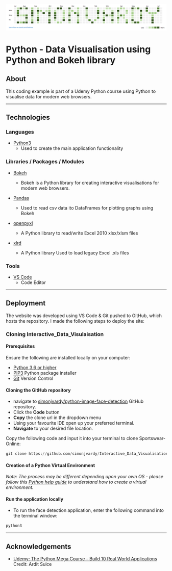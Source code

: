 ![My Logo](https://github.com/simonjvardy/simonjvardy/blob/main/assets/img/GitHub-name.png)

# Python - Data Visualisation using Python and Bokeh library #

## About ##

This coding example is part of a Udemy Python course using Python to visualise data for modern web browsers.

---

## Technologies ##

### **Languages** ###

- [Python3](https://www.python.org/)
  - Used to create the main application functionality

### **Libraries / Packages / Modules** ###

- [Bokeh](https://docs.bokeh.org/en/latest/index.html)
  - Bokeh is a Python library for creating interactive visualisations for modern web browsers.
- [Pandas]()
  - Used to read csv data ito DataFrames for plotting graphs using Bokeh

- [openpyxl](https://openpyxl.readthedocs.io/en/stable/)
  - A Python library to read/write Excel 2010 xlsx/xlsm files

- [xlrd](https://xlrd.readthedocs.io/en/latest/)
  - A Python library Used to load legacy Excel .xls files

### **Tools** ###

- [VS Code](https://code.visualstudio.com/)
  - Code Editor

---

## Deployment ##

The website was developed using VS Code & Git pushed to GitHub, which hosts the repository. I made the following steps to deploy the site:

### **Cloning Interactive_Data_Visulaisation** ###

#### **Prerequisites** ###

Ensure the following are installed locally on your computer:

- [Python 3.6 or higher](https://www.python.org/downloads/)
- [PIP3](https://pypi.org/project/pip/) Python package installer
- [Git](https://git-scm.com/) Version Control

#### **Cloning the GitHub repository** ####

- navigate to [simonjvardy/python-image-face-detection](https://github.com/simonjvardy/Interactive_Data_Visualisation) GitHub repository.
- Click the **Code** button
- **Copy** the clone url in the dropdown menu
- Using your favourite IDE open up your preferred terminal.
- **Navigate** to your desired file location.

Copy the following code and input it into your terminal to clone Sportswear-Online:

```Python
git clone https://github.com/simonjvardy/Interactive_Data_Visualisation.git
```

#### **Creation of a Python Virtual Environment** ####

*Note: The process may be different depending upon your own OS - please follow this [Python help guide](https://python.readthedocs.io/en/latest/library/venv.html) to understand how to create a virtual environment.*

#### **Run the application locally** ####

- To run the face detection application, enter the following command into the terminal window:

```Python
python3
```

---

## Acknowledgements ##

- [Udemy: The Python Mega Course - Build 10 Real World Applications](https://www.udemy.com/course/the-python-mega-course/) Credit: Ardit Sulce
